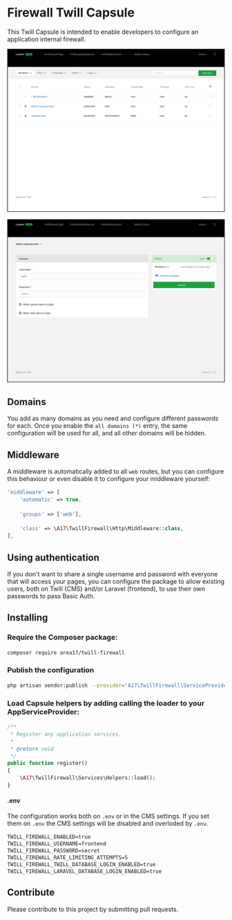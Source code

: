 # Firewall Twill Capsule

This Twill Capsule is intended to enable developers to configure an application internal firewall. 

![screenshot 1](docs/screenshot01.png)

![screenshot 2](docs/screenshot02.png)

## Domains

You add as many domains as you need and configure different passwords for each. Once you enable the `all domains (*)` entry, the same configuration will be used for all, and all other domains will be hidden.

## Middleware

A middleware is automatically added to all `web` routes, but you can configure this behaviour or even disable it to configure your middleware yourself:  

``` php
'middleware' => [
    'automatic' => true,

    'groups' => ['web'],

    'class' => \A17\TwillFirewall\Http\Middleware::class,
],
```

## Using authentication

If you don't want to share a single username and password with everyone that will access your pages, you can configure the package to allow existing users, both on Twill (CMS) and/or Laravel (frontend), to use their own passwords to pass Basic Auth.

## Installing

### Require the Composer package:

``` bash
composer require area17/twill-firewall
```

### Publish the configuration

``` bash
php artisan vendor:publish --provider="A17\TwillFirewall\ServiceProvider"
```

### Load Capsule helpers by adding calling the loader to your AppServiceProvider:

``` php
/**
 * Register any application services.
 *
 * @return void
 */
public function register()
{
    \A17\TwillFirewall\Services\Helpers::load();
}
```

#### .env 

The configuration works both on `.env` or in the CMS settings. If you set them on `.env` the CMS settings will be disabled and overloded by `.env`. 

```dotenv
TWILL_FIREWALL_ENABLED=true
TWILL_FIREWALL_USERNAME=frontend
TWILL_FIREWALL_PASSWORD=secret
TWILL_FIREWALL_RATE_LIMITING_ATTEMPTS=5
TWILL_FIREWALL_TWILL_DATABASE_LOGIN_ENABLED=true
TWILL_FIREWALL_LARAVEL_DATABASE_LOGIN_ENABLED=true
```

## Contribute

Please contribute to this project by submitting pull requests.
